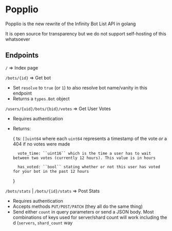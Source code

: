 # Popplio

Popplio is the new rewrite of the Infinity Bot List API in golang

It is open source for transparency but we do not support self-hosting of this whatsoever

## Endpoints

``/`` => Index page

``/bots/{id}`` => Get bot

- Set ``resolve`` to ``true`` (or ``1``) to also resolve bot name/vanity in this endpoint
- Returns a ``types.Bot`` object

``/users/{uid}/bots/{bid}/votes`` => Get User Votes

- Requires authentication
- Returns: 

	{
		ts: ``[]uint64`` where each ``uint64`` represents a timestamp of the vote *or* a 404 if no votes were made

		vote_time: ``uint16`` which is the time a user has to wait between two votes (currently 12 hours). This value is in hours

		has_voted: ``bool`` stating whether or not this user has voted for your bot in the past 12 hours
	}

``/bots/stats`` | ``/bots/{id}/stats`` => Post Stats

- Requires authentication
- Accepts methods ``PUT/POST/PATCH`` (they all do the same thing)
- Send either ``count`` in query parameters or send a JSON body. Most combinations of keys used for server/shard count will work including the d (``servers``, ``shard_count`` way
